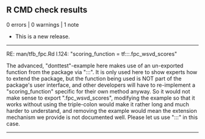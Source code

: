 ## R CMD check results

0 errors | 0 warnings | 1 note

* This is a new release.

--------------------------------------------------------------------------------

RE: man/tfb_fpc.Rd l.124: "scoring_function = tf:::.fpc_wsvd_scores"

The advanced, "donttest"-example here makes use of an un-exported function from 
the package via ":::". It is only used here to show experts how to extend the 
package, but the function being used is NOT part of the package's user 
interface, and other developers will have to re-implement a "scoring_function" 
specific for their own method anyway. So it would not make sense to export 
".fpc_wsvd_scores", modifying the example so that it works without using the 
triple-colon would make it rather long and much harder to understand, and 
removing the example would mean the extension mechanism we provide is not 
documented well.
Please let us use ":::" in this case.

--------------------------------------------------------------------------------
